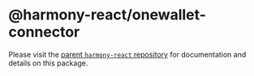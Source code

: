 # @harmony-react/onewallet-connector

Please visit the [parent `harmony-react` repository](https://github.com/harmony-one/harmony-react) for documentation and details on this package.
